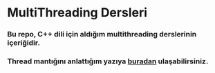 # MultiThreading Dersleri
### Bu repo, C++ dili için aldığım multithreading derslerinin içeriğidir.
### Thread mantığını anlattığım yazıya [buradan](https://medium.com/@oerbil06/bir-program-ayn%C4%B1-anda-nas%C4%B1l-birden-fazla-i%CC%87%C5%9Fi-yapabilir-thread-kavram%C4%B1-8284d73ae974) ulaşabilirsiniz.

